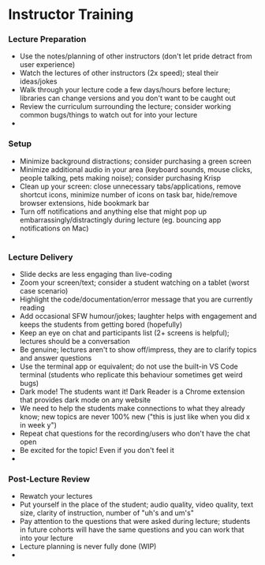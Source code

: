 # Instructor Training

### Lecture Preparation
* Use the notes/planning of other instructors (don't let pride detract from user experience)
* Watch the lectures of other instructors (2x speed); steal their ideas/jokes
* Walk through your lecture code a few days/hours before lecture; libraries can change versions and you don't want to be caught out
* Review the curriculum surrounding the lecture; consider working common bugs/things to watch out for into your lecture
* 

### Setup
* Minimize background distractions; consider purchasing a green screen
* Minimize additional audio in your area (keyboard sounds, mouse clicks, people talking, pets making noise); consider purchasing Krisp
* Clean up your screen: close unnecessary tabs/applications, remove shortcut icons, minimize number of icons on task bar, hide/remove browser extensions, hide bookmark bar
* Turn off notifications and anything else that might pop up embarrassingly/distractingly during lecture (eg. bouncing app notifications on Mac)
* 

### Lecture Delivery
* Slide decks are less engaging than live-coding
* Zoom your screen/text; consider a student watching on a tablet (worst case scenario)
* Highlight the code/documentation/error message that you are currently reading
* Add occasional SFW humour/jokes; laughter helps with engagement and keeps the students from getting bored (hopefully)
* Keep an eye on chat and participants list (2+ screens is helpful); lectures should be a conversation
* Be genuine; lectures aren't to show off/impress, they are to clarify topics and answer questions
* Use the terminal app or equivalent; do not use the built-in VS Code terminal (students who replicate this behaviour sometimes get weird bugs)
* Dark mode! The students want it! Dark Reader is a Chrome extension that provides dark mode on any website
* We need to help the students make connections to what they already know; new topics are never 100% new ("this is just like when you did x in week y")
* Repeat chat questions for the recording/users who don't have the chat open
* Be excited for the topic! Even if you don't feel it
* 

### Post-Lecture Review
* Rewatch your lectures
* Put yourself in the place of the student; audio quality, video quality, text size, clarity of instruction, number of "uh's and um's"
* Pay attention to the questions that were asked during lecture; students in future cohorts will have the same questions and you can work that into your lecture
* Lecture planning is never fully done (WIP)
* 

